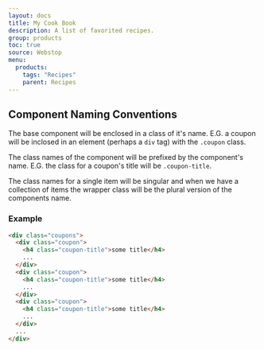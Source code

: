 ```yaml
---
layout: docs
title: My Cook Book
description: A list of favorited recipes.
group: products
toc: true
source: Webstop
menu:
  products:
    tags: "Recipes"
    parent: Recipes
---
```



## Component Naming Conventions

The base component will be enclosed in a class of it's name. 
E.G. a coupon will be inclosed in an element (perhaps a `div` tag) with the `.coupon` class. 

The class names of the component will be prefixed by the component's name. 
E.G. the class for a coupon's title will be `.coupon-title`.

The class names for a single item will be singular and when we have a collection of items the wrapper class will be the plural version of the components name.

### Example

```html
<div class="coupons">
  <div class="coupon">
    <h4 class="coupon-title">some title</h4>
    ...
  </div>
  <div class="coupon">
    <h4 class="coupon-title">some title</h4>
    ...
  </div>
  <div class="coupon">
    <h4 class="coupon-title">some title</h4>
    ...
  </div>
  ...
</div>
```
